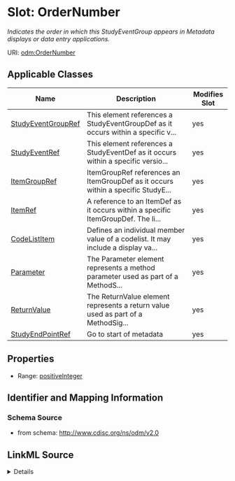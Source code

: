 # Slot: OrderNumber


_Indicates the order in which this StudyEventGroup appears in Metadata displays or data entry applications._



URI: [odm:OrderNumber](http://www.cdisc.org/ns/odm/v2.0/OrderNumber)



<!-- no inheritance hierarchy -->




## Applicable Classes

| Name | Description | Modifies Slot |
| --- | --- | --- |
[StudyEventGroupRef](StudyEventGroupRef.md) | This element references a StudyEventGroupDef as it occurs within a specific v... |  yes  |
[StudyEventRef](StudyEventRef.md) | This element references a StudyEventDef as it occurs within a specific versio... |  yes  |
[ItemGroupRef](ItemGroupRef.md) | ItemGroupRef references an ItemGroupDef as it occurs within a specific StudyE... |  yes  |
[ItemRef](ItemRef.md) | A reference to an ItemDef as it occurs within a specific ItemGroupDef. The li... |  yes  |
[CodeListItem](CodeListItem.md) | Defines an individual member value of a codelist. It may include a display va... |  yes  |
[Parameter](Parameter.md) | The Parameter element represents a method parameter used as part of a MethodS... |  yes  |
[ReturnValue](ReturnValue.md) | The ReturnValue element represents a return value used as part of a MethodSig... |  yes  |
[StudyEndPointRef](StudyEndPointRef.md) | Go to start of metadata |  yes  |







## Properties

* Range: [positiveInteger](positiveInteger.md)





## Identifier and Mapping Information







### Schema Source


* from schema: http://www.cdisc.org/ns/odm/v2.0




## LinkML Source

<details>
```yaml
name: OrderNumber
description: Indicates the order in which this StudyEventGroup appears in Metadata
  displays or data entry applications.
from_schema: http://www.cdisc.org/ns/odm/v2.0
rank: 1000
alias: OrderNumber
domain_of:
- StudyEventGroupRef
- StudyEventRef
- ItemGroupRef
- ItemRef
- CodeListItem
- Parameter
- ReturnValue
- StudyEndPointRef
range: positiveInteger

```
</details>